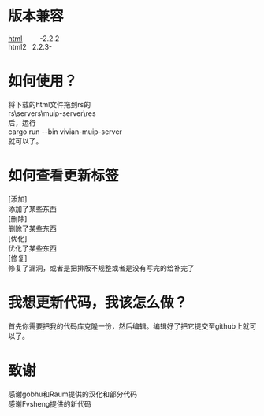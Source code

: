 # 版本兼容
[html](https://github.com/onodera2007/html) &nbsp; &nbsp; &nbsp; &nbsp; -2.2.2</br>
html2 &nbsp; 2.2.3-</br>
# 如何使用？
将下载的html文件拖到rs的<br>
rs\servers\muip-server\res<br>
后，运行<br>
cargo run --bin vivian-muip-server<br>
就可以了。<br>
# 如何查看更新标签
[添加]<br>
添加了某些东西<br>
[删除]<br>
删除了某些东西<br>
[优化]<br>
优化了某些东西<br>
[修复]<br>
修复了漏洞，或者是把排版不规整或者是没有写完的给补完了<br>
# 我想更新代码，我该怎么做？
首先你需要把我的代码库克隆一份，然后编辑。编辑好了把它提交至github上就可以了。
# 致谢
感谢gobhu和Raum提供的汉化和部分代码<br>
感谢Fvsheng提供的新代码
